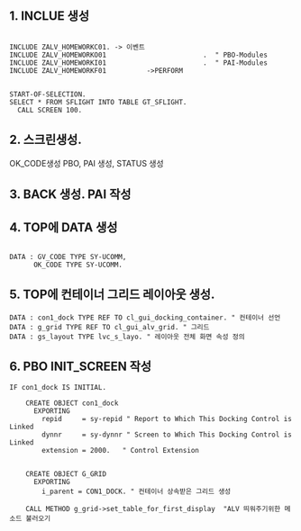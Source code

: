 ## 1. INCLUE 생성


```

INCLUDE ZALV_HOMEWORKC01. -> 이벤트
INCLUDE ZALV_HOMEWORKO01                        .  " PBO-Modules
INCLUDE ZALV_HOMEWORKI01                        .  " PAI-Modules
INCLUDE ZALV_HOMEWORKF01          ->PERFORM


START-OF-SELECTION.
SELECT * FROM SFLIGHT INTO TABLE GT_SFLIGHT.
  CALL SCREEN 100.

```

## 2. 스크린생성.
OK_CODE생성
PBO, PAI 생성, STATUS 생성

## 3. BACK 생성. PAI 작성

## 4. TOP에 DATA 생성

```

DATA : GV_CODE TYPE SY-UCOMM,
      OK_CODE TYPE SY-UCOMM.
```

## 5. TOP에 컨테이너 그리드 레이아웃 생성.

```
DATA : con1_dock TYPE REF TO cl_gui_docking_container. " 컨테이너 선언
DATA : g_grid TYPE REF TO cl_gui_alv_grid. " 그리드
DATA : gs_layout TYPE lvc_s_layo. " 레이아웃 전체 화면 속성 정의
```

## 6. PBO INIT_SCREEN 작성

```
IF con1_dock IS INITIAL.

    CREATE OBJECT con1_dock
      EXPORTING
        repid     = sy-repid " Report to Which This Docking Control is Linked
        dynnr     = sy-dynnr " Screen to Which This Docking Control is Linked
        extension = 2000.   " Control Extension


    CREATE OBJECT G_GRID
      EXPORTING
        i_parent = CON1_DOCK. " 컨테이너 상속받은 그리드 생성

    CALL METHOD g_grid->set_table_for_first_display  "ALV 띄워주기위한 메소드 불러오기
```
